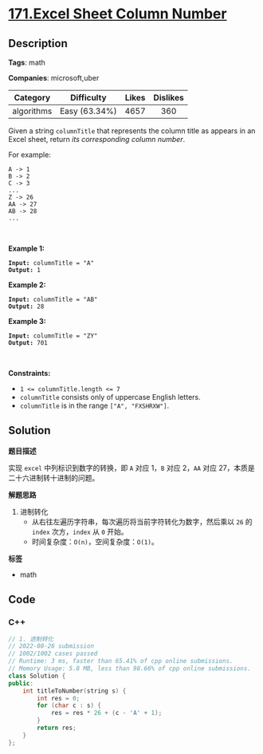 # [171.Excel Sheet Column Number](https://leetcode.com/problems/excel-sheet-column-number/description/)

## Description

**Tags**: math

**Companies**: microsoft,uber

|  Category  |  Difficulty   | Likes | Dislikes |
| :--------: | :-----------: | :---: | :------: |
| algorithms | Easy (63.34%) | 4657  |   360    |

<p>Given a string <code>columnTitle</code> that represents the column title as appears in an Excel sheet, return <em>its corresponding column number</em>.</p>
<p>For example:</p>
<pre><code>A -&gt; 1
B -&gt; 2
C -&gt; 3
...
Z -&gt; 26
AA -&gt; 27
AB -&gt; 28
...</code></pre>
<p>&nbsp;</p>
<p><strong class="example">Example 1:</strong></p>
<pre><code><strong>Input:</strong> columnTitle = &quot;A&quot;
<strong>Output:</strong> 1</code></pre>
<p><strong class="example">Example 2:</strong></p>
<pre><code><strong>Input:</strong> columnTitle = &quot;AB&quot;
<strong>Output:</strong> 28</code></pre>
<p><strong class="example">Example 3:</strong></p>
<pre><code><strong>Input:</strong> columnTitle = &quot;ZY&quot;
<strong>Output:</strong> 701</code></pre>
<p>&nbsp;</p>
<p><strong>Constraints:</strong></p>
<ul>
  <li><code>1 &lt;= columnTitle.length &lt;= 7</code></li>
  <li><code>columnTitle</code> consists only of uppercase English letters.</li>
  <li><code>columnTitle</code> is in the range <code>[&quot;A&quot;, &quot;FXSHRXW&quot;]</code>.</li>
</ul>

## Solution

**题目描述**

实现 `excel` 中列标识到数字的转换，即 `A` 对应 1，`B` 对应 2，`AA` 对应 27，本质是二十六进制转十进制的问题。

**解题思路**

1. 进制转化
   - 从右往左遍历字符串，每次遍历将当前字符转化为数字，然后乘以 `26` 的 `index` 次方，`index` 从 `0` 开始。
   - 时间复杂度：`O(n)`，空间复杂度：`O(1)`。

**标签**

- math

<!-- code start -->
## Code

### C++

```cpp
// 1. 进制转化
// 2022-08-26 submission
// 1002/1002 cases passed
// Runtime: 3 ms, faster than 65.41% of cpp online submissions.
// Memory Usage: 5.8 MB, less than 98.66% of cpp online submissions.
class Solution {
public:
    int titleToNumber(string s) {
        int res = 0;
        for (char c : s) {
            res = res * 26 + (c - 'A' + 1);
        }
        return res;
    }
};
```

<!-- code end -->
